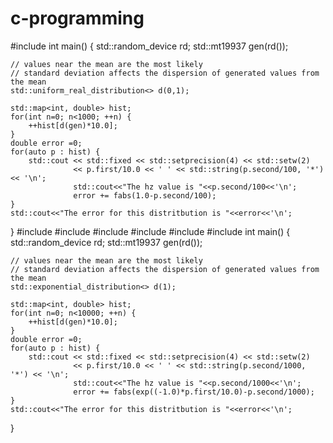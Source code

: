 # c-programming
#include <cmath>
int main()
{
    std::random_device rd;
    std::mt19937 gen(rd());
 
    // values near the mean are the most likely
    // standard deviation affects the dispersion of generated values from the mean
    std::uniform_real_distribution<> d(0,1);
 
    std::map<int, double> hist;
    for(int n=0; n<1000; ++n) {
        ++hist[d(gen)*10.0];
    }
    double error =0;
    for(auto p : hist) {
        std::cout << std::fixed << std::setprecision(4) << std::setw(2)
                  << p.first/10.0 << ' ' << std::string(p.second/100, '*') << '\n';
                  std::cout<<"The hz value is "<<p.second/100<<'\n';
                  error += fabs(1.0-p.second/100);
    }
    std::cout<<"The error for this distritbution is "<<error<<'\n';

}
#include <iostream>
#include <iomanip>
#include <string>
#include <map>
#include <random>
#include <cmath>
int main()
{
    std::random_device rd;
    std::mt19937 gen(rd());
 
    // values near the mean are the most likely
    // standard deviation affects the dispersion of generated values from the mean
    std::exponential_distribution<> d(1);
 
    std::map<int, double> hist;
    for(int n=0; n<10000; ++n) {
        ++hist[d(gen)*10.0];
    }
    double error =0;
    for(auto p : hist) {
        std::cout << std::fixed << std::setprecision(4) << std::setw(2)
                  << p.first/10.0 << ' ' << std::string(p.second/1000, '*') << '\n';
                  std::cout<<"The hz value is "<<p.second/1000<<'\n';
                  error += fabs(exp((-1.0)*p.first/10.0)-p.second/1000);
    }
    std::cout<<"The error for this distritbution is "<<error<<'\n';

}
